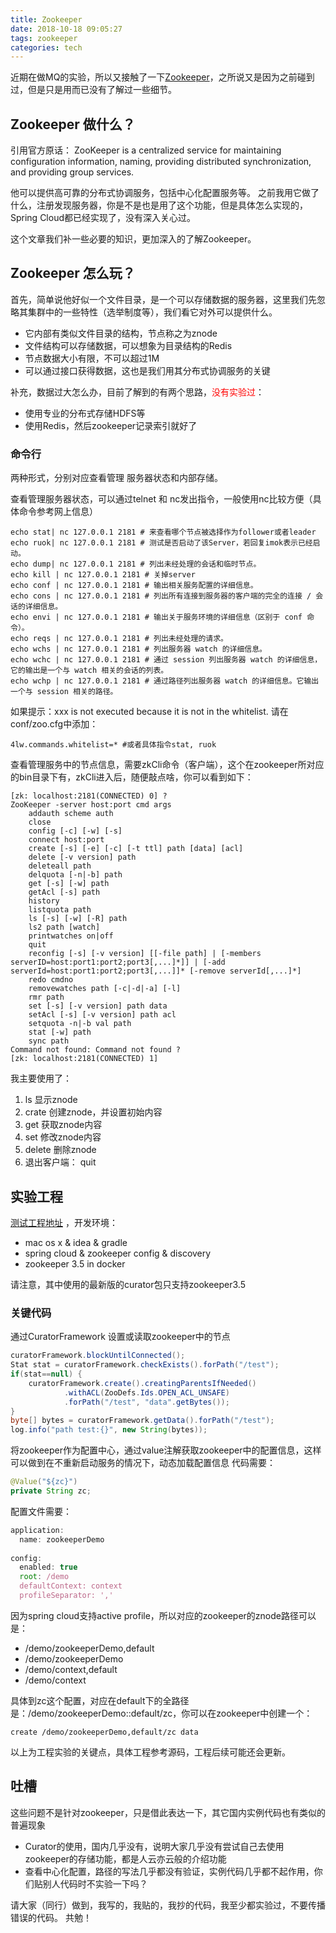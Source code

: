 ```yaml
---
title: Zookeeper
date: 2018-10-18 09:05:27
tags: zookeeper
categories: tech
---
```


近期在做MQ的实验，所以又接触了一下[Zookeeper](https://zookeeper.apache.org/)，之所说又是因为之前碰到过，但是只是用而已没有了解过一些细节。

## Zookeeper 做什么？

引用官方原话：
ZooKeeper is a centralized service for maintaining configuration information, naming, providing distributed synchronization, and providing group services. 

他可以提供高可靠的分布式协调服务，包括中心化配置服务等。
之前我用它做了什么，注册发现服务器，你是不是也是用了这个功能，但是具体怎么实现的，Spring Cloud都已经实现了，没有深入关心过。

这个文章我们补一些必要的知识，更加深入的了解Zookeeper。

<!-- more -->

## Zookeeper 怎么玩？

首先，简单说他好似一个文件目录，是一个可以存储数据的服务器，这里我们先忽略其集群中的一些特性（选举制度等），我们看它对外可以提供什么。
- 它内部有类似文件目录的结构，节点称之为znode
- 文件结构可以存储数据，可以想象为目录结构的Redis
- 节点数据大小有限，不可以超过1M
- 可以通过接口获得数据，这也是我们用其分布式协调服务的关键

补充，数据过大怎么办，目前了解到的有两个思路，<font color=red>没有实验过</font>：
- 使用专业的分布式存储HDFS等
- 使用Redis，然后zookeeper记录索引就好了

### 命令行
两种形式，分别对应查看管理 服务器状态和内部存储。

查看管理服务器状态，可以通过telnet 和 nc发出指令，一般使用nc比较方便（具体命令参考网上信息）
```
echo stat| nc 127.0.0.1 2181 # 来查看哪个节点被选择作为follower或者leader
echo ruok| nc 127.0.0.1 2181 # 测试是否启动了该Server，若回复imok表示已经启动。
echo dump| nc 127.0.0.1 2181 # 列出未经处理的会话和临时节点。
echo kill | nc 127.0.0.1 2181 # 关掉server
echo conf | nc 127.0.0.1 2181 # 输出相关服务配置的详细信息。
echo cons | nc 127.0.0.1 2181 # 列出所有连接到服务器的客户端的完全的连接 / 会话的详细信息。
echo envi | nc 127.0.0.1 2181 # 输出关于服务环境的详细信息（区别于 conf 命令）。
echo reqs | nc 127.0.0.1 2181 # 列出未经处理的请求。
echo wchs | nc 127.0.0.1 2181 # 列出服务器 watch 的详细信息。
echo wchc | nc 127.0.0.1 2181 # 通过 session 列出服务器 watch 的详细信息，它的输出是一个与 watch 相关的会话的列表。
echo wchp | nc 127.0.0.1 2181 # 通过路径列出服务器 watch 的详细信息。它输出一个与 session 相关的路径。
```

如果提示：xxx is not executed because it is not in the whitelist.
请在conf/zoo.cfg中添加：
```
4lw.commands.whitelist=* #或者具体指令stat, ruok
```

查看管理服务中的节点信息，需要zkCli命令（客户端），这个在zookeeper所对应的bin目录下有，zkCli进入后，随便敲点啥，你可以看到如下：
```
[zk: localhost:2181(CONNECTED) 0] ?
ZooKeeper -server host:port cmd args
	addauth scheme auth
	close
	config [-c] [-w] [-s]
	connect host:port
	create [-s] [-e] [-c] [-t ttl] path [data] [acl]
	delete [-v version] path
	deleteall path
	delquota [-n|-b] path
	get [-s] [-w] path
	getAcl [-s] path
	history
	listquota path
	ls [-s] [-w] [-R] path
	ls2 path [watch]
	printwatches on|off
	quit
	reconfig [-s] [-v version] [[-file path] | [-members serverID=host:port1:port2;port3[,...]*]] | [-add serverId=host:port1:port2;port3[,...]]* [-remove serverId[,...]*]
	redo cmdno
	removewatches path [-c|-d|-a] [-l]
	rmr path
	set [-s] [-v version] path data
	setAcl [-s] [-v version] path acl
	setquota -n|-b val path
	stat [-w] path
	sync path
Command not found: Command not found ?
[zk: localhost:2181(CONNECTED) 1]
```
我主要使用了：
1. ls 显示znode
1. crate 创建znode，并设置初始内容
1. get 获取znode内容
1. set 修改znode内容
1. delete 删除znode
1. 退出客户端： quit

## 实验工程
[测试工程地址](https://github.com/gino2010/javatech/tree/master/zookeeper) ，开发环境：

- mac os x & idea & gradle
- spring cloud & zookeeper config & discovery
- zookeeper 3.5 in docker

请注意，其中使用的最新版的curator包只支持zookeeper3.5

### 关键代码
通过CuratorFramework 设置或读取zookeeper中的节点
```java
curatorFramework.blockUntilConnected();
Stat stat = curatorFramework.checkExists().forPath("/test");
if(stat==null) {
    curatorFramework.create().creatingParentsIfNeeded()
            .withACL(ZooDefs.Ids.OPEN_ACL_UNSAFE)
            .forPath("/test", "data".getBytes());
}
byte[] bytes = curatorFramework.getData().forPath("/test");
log.info("path test:{}", new String(bytes));
```

将zookeeper作为配置中心，通过value注解获取zookeeper中的配置信息，这样可以做到在不重新启动服务的情况下，动态加载配置信息
代码需要：

```java 
@Value("${zc}")
private String zc;
```


配置文件需要：

```javascript
application:
  name: zookeeperDemo
  
config:
  enabled: true
  root: /demo
  defaultContext: context
  profileSeparator: ','
```


因为spring cloud支持active profile，所以对应的zookeeper的znode路径可以是：
- /demo/zookeeperDemo,default
- /demo/zookeeperDemo
- /demo/context,default
- /demo/context

具体到zc这个配置，对应在default下的全路径是：/demo/zookeeperDemo::default/zc，你可以在zookeeper中创建一个：

```
create /demo/zookeeperDemo,default/zc data
```

以上为工程实验的关键点，具体工程参考源码，工程后续可能还会更新。

## 吐槽
这些问题不是针对zookeeper，只是借此表达一下，其它国内实例代码也有类似的普遍现象

- Curator的使用，国内几乎没有，说明大家几乎没有尝试自己去使用zookeeper的存储功能，都是人云亦云般的介绍功能
- 查看中心化配置，路径的写法几乎都没有验证，实例代码几乎都不起作用，你们贴别人代码时不实验一下吗？

请大家（同行）做到，我写的，我贴的，我抄的代码，我至少都实验过，不要传播错误的代码。
共勉！